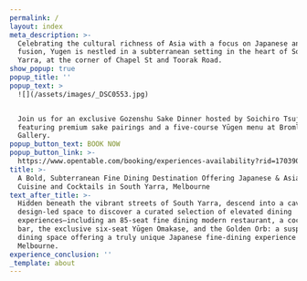 ```yaml
---
permalink: /
layout: index
meta_description: >-
  Celebrating the cultural richness of Asia with a focus on Japanese and Asian
  fusion, Yugen is nestled in a subterranean setting in the heart of South
  Yarra, at the corner of Chapel St and Toorak Road.
show_popup: true
popup_title: ''
popup_text: >
  ![](/assets/images/_DSC0553.jpg)


  Join us for an exclusive Gozenshu Sake Dinner hosted by Soichiro Tsuji,
  featuring premium sake pairings and a five-course Yūgen menu at Bromley
  Gallery.
popup_button_text: BOOK NOW
popup_button_link: >-
  https://www.opentable.com/booking/experiences-availability?rid=170390&restref=170390&experienceId=480328&utm_source=external&utm_medium=referral&utm_campaign=shared
title: >-
  A Bold, Subterranean Fine Dining Destination Offering Japanese & Asian Fusion
  Cuisine and Cocktails in South Yarra, Melbourne
text_after_title: >-
  Hidden beneath the vibrant streets of South Yarra, descend into a cavernous,
  design-led space to discover a curated selection of elevated dining
  experiences—including an 85-seat fine dining modern restaurant, a cocktail
  bar, the exclusive six-seat Yūgen Omakase, and the Golden Orb: a suspended VIP
  dining space offering a truly unique Japanese fine-dining experience in
  Melbourne.
experience_conclusion: ''
_template: about
---
```


